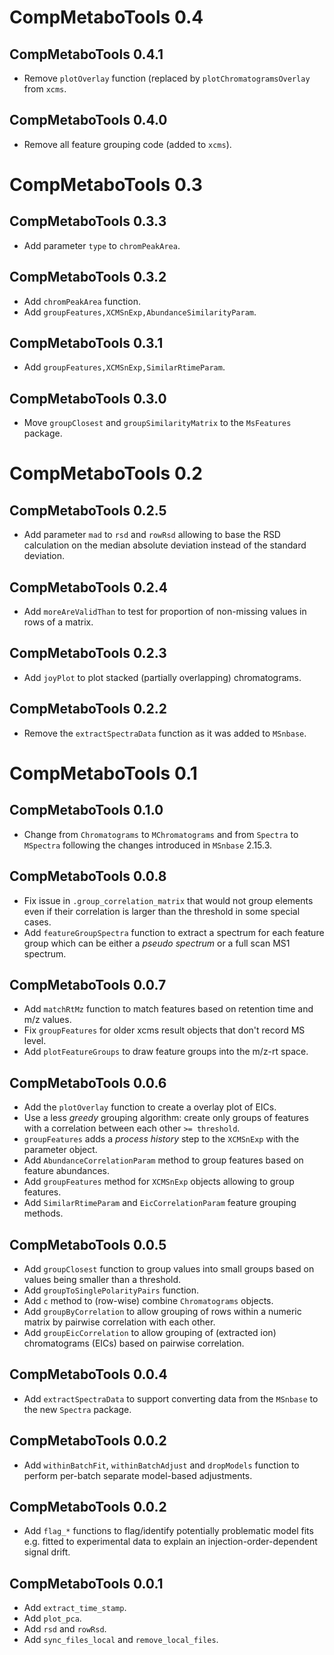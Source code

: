 # CompMetaboTools 0.4

## CompMetaboTools 0.4.1

- Remove `plotOverlay` function (replaced by `plotChromatogramsOverlay` from
  `xcms`.

## CompMetaboTools 0.4.0

- Remove all feature grouping code (added to `xcms`).

# CompMetaboTools 0.3

## CompMetaboTools 0.3.3

- Add parameter `type` to `chromPeakArea`.

## CompMetaboTools 0.3.2

- Add `chromPeakArea` function.
- Add `groupFeatures,XCMSnExp,AbundanceSimilarityParam`.

## CompMetaboTools 0.3.1

- Add `groupFeatures,XCMSnExp,SimilarRtimeParam`.

## CompMetaboTools 0.3.0

- Move `groupClosest` and `groupSimilarityMatrix` to the `MsFeatures` package.


# CompMetaboTools 0.2

## CompMetaboTools 0.2.5

- Add parameter `mad` to `rsd` and `rowRsd` allowing to base the RSD calculation
  on the median absolute deviation instead of the standard deviation.

## CompMetaboTools 0.2.4

- Add `moreAreValidThan` to test for proportion of non-missing values in rows
  of a matrix.

## CompMetaboTools 0.2.3

- Add `joyPlot` to plot stacked (partially overlapping) chromatograms.

## CompMetaboTools 0.2.2

- Remove the `extractSpectraData` function as it was added to `MSnbase`.


# CompMetaboTools 0.1

## CompMetaboTools 0.1.0

- Change from `Chromatograms` to `MChromatograms` and from `Spectra` to
  `MSpectra` following the changes introduced in `MSnbase` 2.15.3.


## CompMetaboTools 0.0.8

- Fix issue in `.group_correlation_matrix` that would not group elements even if
  their correlation is larger than the threshold in some special cases.
- Add `featureGroupSpectra` function to extract a spectrum for each feature
  group which can be either a *pseudo spectrum* or a full scan MS1 spectrum.


## CompMetaboTools 0.0.7

- Add `matchRtMz` function to match features based on retention time and m/z 
  values.
- Fix `groupFeatures` for older xcms result objects that don't record MS level.
- Add `plotFeatureGroups` to draw feature groups into the m/z-rt space.

## CompMetaboTools 0.0.6

- Add the `plotOverlay` function to create a overlay plot of EICs.
- Use a less *greedy* grouping algorithm: create only groups of features with
  a correlation between each other `>= threshold`.
- `groupFeatures` adds a *process history* step to the `XCMSnExp` with the
  parameter object.
- Add `AbundanceCorrelationParam` method to group features based on feature
  abundances.
- Add `groupFeatures` method for `XCMSnExp` objects allowing to group features.
- Add `SimilarRtimeParam` and `EicCorrelationParam` feature grouping methods.

## CompMetaboTools 0.0.5

- Add `groupClosest` function to group values into small groups based on values
  being smaller than a threshold.
- Add `groupToSinglePolarityPairs` function.
- Add `c` method to (row-wise) combine `Chromatograms` objects.
- Add `groupByCorrelation` to allow grouping of rows within a numeric matrix
  by pairwise correlation with each other.
- Add `groupEicCorrelation` to allow grouping of (extracted ion) chromatograms 
  (EICs) based on pairwise correlation.

## CompMetaboTools 0.0.4

- Add `extractSpectraData` to support converting data from the `MSnbase` to the
  new `Spectra` package.

## CompMetaboTools 0.0.2

- Add `withinBatchFit`, `withinBatchAdjust` and `dropModels` function to perform
  per-batch separate model-based adjustments.

## CompMetaboTools 0.0.2

- Add `flag_*` functions to flag/identify potentially problematic model fits
  e.g. fitted to experimental data to explain an injection-order-dependent
  signal drift.

## CompMetaboTools 0.0.1

- Add `extract_time_stamp`.
- Add `plot_pca`.
- Add `rsd` and `rowRsd`.
- Add `sync_files_local` and `remove_local_files`.
